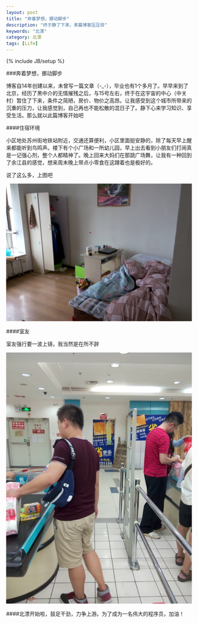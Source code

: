 ```yaml
---
layout: post
title: "奔着梦想，挪动脚步"
description: "终于静了下来，来篇博客压压惊"
keywords: "北漂"
category: 北漂
tags: [Life]
---
```

{% include JB/setup %}

###奔着梦想，挪动脚步

博客自14年创建以来，未曾写一篇文章（-_-），毕业也有1个多月了。早早来到了北京，经历了黑中介的无情摧残之后，与15号左右，终于在这宇宙的中心（中关村）暂住了下来，条件之简陋，房价、物价之高昂。让我感受到这个城市所带来的沉重的压力，让我感觉到，自己再也不能松散的混日子了。静下心来学习知识、享受生活。那么就以此篇博客开始吧

<!-- more -->
	
####住宿环境

小区地处苏州街地铁站附近，交通还算便利，小区里面挺安静的，除了每天早上醒来都能听到鸟鸣声。楼下有个小广场和一所幼儿园，早上出去看到小朋友们打闹真是一记强心剂，整个人都精神了。晚上回来大妈们在那跳广场舞，让我有一种回到了余江县的感觉，想来周末晚上带点小零食在这蹲着也是极好的。

说了这么多，上图吧

![小窝](/assets/images/myRoom.jpg)

####室友

室友强行要一波上镜，我当然是在所不辞

![室友](/assets/images/friend.jpg)

####北漂开始啦，鼓足干劲，力争上游。为了成为一名伟大的程序员，加油！


